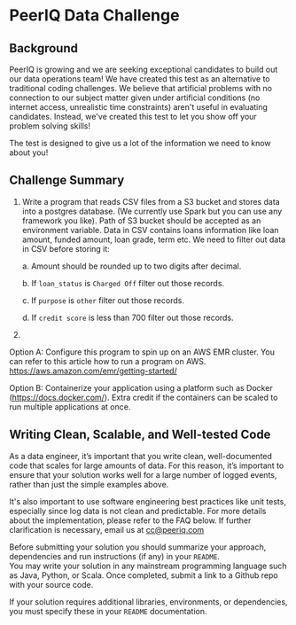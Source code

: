 # PeerIQ Data Challenge

## Background
PeerIQ is growing and we are seeking exceptional candidates to build out our data operations team! We have created this test as an alternative to traditional coding challenges. We believe that artificial problems with no connection to our subject matter given under artificial conditions (no internet access, unrealistic time constraints) aren't useful in evaluating candidates. Instead, we've created this test to let you show off your problem solving skills!

The test is designed to give us a lot of the information we need to know about you!

## Challenge Summary

1. Write a program that reads CSV files from a S3 bucket and stores data into a postgres database.  (We currently use Spark but you can use any framework you like).
 Path of S3 bucket should be accepted as an environment variable.
Data in CSV contains loans information like loan amount, funded amount, loan grade, term etc.
We need to filter out data in CSV before storing it:

    a. Amount should be rounded up to two digits after decimal.
    
    b. If `loan_status` is `Charged Off` filter out those records.
    
    c. If `purpose` is `other` filter out those records.
    
    d. If `credit score` is less than 700 filter out those records.
    
2.
Option A: Configure this program to spin up on an AWS EMR cluster.
You can refer to this article how to run a program on AWS. 
https://aws.amazon.com/emr/getting-started/

Option B: Containerize your application using a platform such as Docker (https://docs.docker.com/).  Extra credit if the containers can be scaled to run multiple applications at once. 


## Writing Clean, Scalable, and Well-tested Code

As a data engineer, it’s important that you write clean, well-documented code that scales for large amounts of data. For this reason, it’s important to ensure that your solution works well for a large number of logged events, rather than just the simple examples above.

It's also important to use software engineering best practices like unit tests, especially since log data is not clean and predictable. For more details about the implementation, please refer to the FAQ below. If further clarification is necessary, email us at <cc@peeriq.com>

Before submitting your solution you should summarize your approach, dependencies and run instructions (if any) in your `README`.  
You may write your solution in any mainstream programming language such as Java, Python,  or Scala. Once completed, submit a link to a Github repo with your source code.

If your solution requires additional libraries, environments, or dependencies, you must specify these in your `README` documentation.

 
